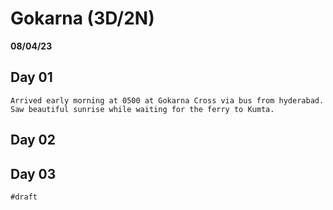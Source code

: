 # Gokarna (3D/2N)

**08/04/23**

## Day 01

    Arrived early morning at 0500 at Gokarna Cross via bus from hyderabad.
    Saw beautiful sunrise while waiting for the ferry to Kumta.

## Day 02

## Day 03

`#draft`
